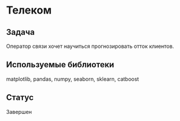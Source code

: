 # Телеком
## Задача
Оператор связи хочет научиться прогнозировать отток клиентов. 

## Используемые библиотеки
matplotlib, pandas, numpy, seaborn, sklearn, catboost

## Статус
Завершен

